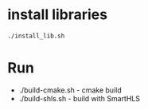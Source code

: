 # install libraries

``` sh
./install_lib.sh
```

# Run

* ./build-cmake.sh - cmake build
* ./build-shls.sh - build with SmartHLS